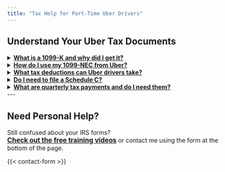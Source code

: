```yaml
---
title: "Tax Help for Part-Time Uber Drivers"
---
```


## Understand Your Uber Tax Documents

<details>
  <summary><strong><a href="/1099-k/">What is a 1099-K and why did I get it?</a></strong></summary>
  <p>The 1099-K shows your total Uber earnings. You'll need this to report income on your taxes. Click to learn more.</p>
</details>

<details>
  <summary><strong><a href="/1099-nec/">How do I use my 1099-NEC from Uber?</a></strong></summary>
  <p>This form may show referral bonuses or other earnings outside rides. Click to learn how to file it right.</p>
</details>

<details>
  <summary><strong><a href="/deductions-checklist/">What tax deductions can Uber drivers take?</a></strong></summary>
  <p>Learn what expenses to track and get your free checklist. Click to grab it!</p>
</details>

<details>
  <summary><strong><a href="/schedule-c/">Do I need to file a Schedule C?</a></strong></summary>
  <p>Yes – the Schedule C is the IRS form for reporting self-employment income and expenses. Click to see how it works.</p>
</details>

<details>
  <summary><strong><a href="/quarterly-training/">What are quarterly tax payments and do I need them?</a></strong></summary>
  <p>Learn how to avoid IRS penalties with our step-by-step training. Click for access.</p>
</details>
---

## Need Personal Help?

Still confused about your IRS forms?  
<a href="/training/" style="font-weight:bold; font-size:1.1em;">Check out the free training videos</a> or contact me using the form at the bottom of the page.

{{< contact-form >}}


